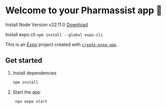 # Welcome to your Pharmassist app 👋

Install Node Version v22.11.0 [Download](https://nodejs.org/en/download/package-manager)

Install expo cli
``npm install --global expo-cli``


This is an [Expo](https://expo.dev) project created with [`create-expo-app`](https://www.npmjs.com/package/create-expo-app).

## Get started

1. Install dependencies

   ```bash
   npm install
   ```

2. Start the app

   ```bash
    npx expo start
   ```
